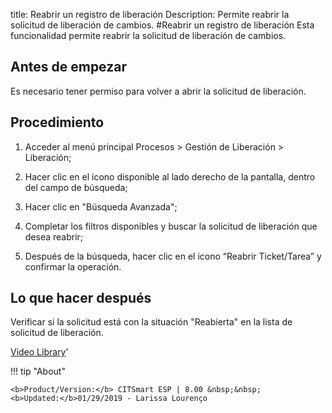 title: Reabrir un registro de liberación
Description: Permite reabrir la solicitud de liberación de cambios.
#Reabrir un registro de liberación
Esta funcionalidad permite reabrir la solicitud de liberación de cambios.

Antes de empezar
--------------------

Es necesario tener permiso para volver a abrir la solicitud de liberación.

Procedimiento
-----------------

1.  Acceder al menú principal Procesos \> Gestión de Liberación \> Liberación;

2.  Hacer clic en el icono disponible al lado derecho de la pantalla, dentro del
    campo de búsqueda;

3.  Hacer clic en "Búsqueda Avanzada";

4.  Completar los filtros disponibles y buscar la solicitud de liberación que
    desea reabrir;

5.  Después de la búsqueda, hacer clic en el icono “Reabrir Ticket/Tarea” y
    confirmar la operación.

Lo que hacer después
------------------------

Verificar si la solicitud está con la situación "Reabierta" en la lista de
solicitud de liberación.

<i class='fa fa-youtube-play  fa-2x' style='color:#97ce17;vertical-align: middle;'> </i> [Video Library](https://www.youtube.com/playlist?list=PLB5qK2uzf2RPdiRF4nIuCkAvXedNFV-af)'

!!! tip "About"

    <b>Product/Version:</b> CITSmart ESP | 8.00 &nbsp;&nbsp;
    <b>Updated:</b>01/29/2019 - Larissa Lourenço
